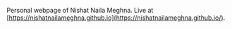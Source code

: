 Personal webpage of Nishat Naila Meghna. Live at [https://nishatnailameghna.github.io](https://nishatnailameghna.github.io/).
